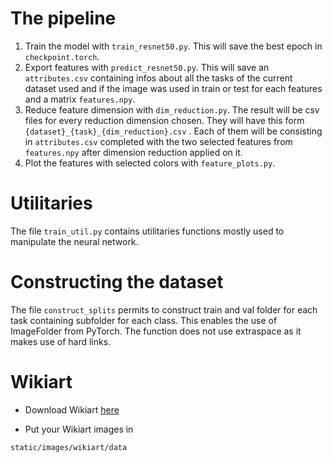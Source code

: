 # The pipeline
1. Train the model with ```train_resnet50.py```. This will save the best epoch in ```checkpoint.torch```.
2. Export features with ```predict_resnet50.py```. This will save an ```attributes.csv``` containing infos about all the tasks of the current dataset used and if the image was used in train or test for each features and a matrix ```features.npy```.
3. Reduce feature dimension with ```dim_reduction.py```. The result will be csv files for every reduction dimension chosen. They will have this form ```{dataset}_{task}_{dim_reduction}.csv``` . Each of them will be consisting in ```attributes.csv``` completed with the two selected features from ```features.npy``` after dimension reduction applied on it. 
4. Plot the features with selected colors with ```feature_plots.py```.

# Utilitaries
The file ```train_util.py``` contains utilitaries functions mostly used to manipulate the neural network.

# Constructing the dataset
The file ```construct_splits``` permits to construct train and val folder for each task containing subfolder for each class. This enables the use of ImageFolder from PyTorch. The function does not use extraspace as it makes use of hard links.

# Wikiart 

- Download Wikiart [here](https://github.com/cs-chan/ArtGAN/tree/master/WikiArt%20Dataset)

- Put your Wikiart images in 
```bash
static/images/wikiart/data
```
